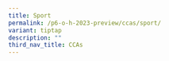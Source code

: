 ```yaml
---
title: Sport
permalink: /p6-o-h-2023-preview/ccas/sport/
variant: tiptap
description: ""
third_nav_title: CCAs
---
```

